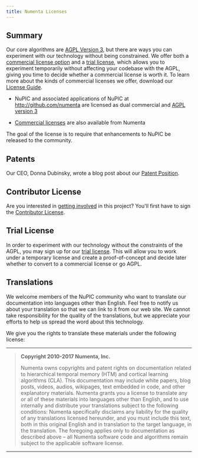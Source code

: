 ```yaml
---
title: Numenta Licenses
---
```


## Summary

Our core algorithms are [AGPL Version 3][1], but there are ways you can
experiment with our technology without being constrained. We offer both a
[commercial license option][2] and a [trial license][3],
which allows you to experiment temporarily without affecting your codebase with
the AGPL, giving you time to decide whether a commercial license is worth it.
To learn more about the kinds of commercial licenses we offer, download our 
[License Guide][4].

* NuPIC and associated applications of NuPIC at <http://github.com/numenta> are
  licensed as dual commercial and [AGPL version 3][1]

* [Commercial licenses][2] are also available from Numenta

The goal of the license is to require that enhancements to NuPIC be released to
the community.

## Patents

Our CEO, Donna Dubinsky, wrote a blog post about our [Patent Position][5].

## Contributor License

Are you interested in [getting involved][6] in this project? You'll first have
to sign the [Contributor License][7].

## Trial License

In order to experiment with our technology without the constraints of the AGPL,
you may sign up for our [trial license][3]. This will allow you to work
under a temporary license and create a proof-of-concept and decide later whether
to convert to a commercial license or go AGPL.

## Translations

We welcome members of the NuPIC community who want to translate our
documentation into languages other than English. Feel free to notify us about
your translation so that we can link to it from our web site. We cannot take
responsibility for the quality of the translations, but we appreciate your
efforts to help us spread the word about this technology.

We give you the rights to translate these materials under the following license:

---

> **Copyright 2010-2017 Numenta, Inc.**
>
> Numenta owns copyrights and patent rights on documentation related to
> hierarchical temporal memory (HTM) and cortical learning algorithms (CLA).
> This documentation may include white papers, blog posts, videos, audios,
> wikipages, text embedded in code, and other explanatory materials. Numenta
> grants you a license to translate any or all of these materials into languages
> other than English, and to use internally and distribute your translations
> subject to the following conditions: Numenta specifically disclaims any
> liability for the quality of any translations licensed hereunder, and you must
> include this text, both in this original English and in translation to the
> target language, in the translation. The foregoing applies only to
> documentation as described above – all Numenta software code and algorithms
> remain subject to the applicable software license.

---

[1]: https://www.gnu.org/licenses/agpl-3.0.en.html
[2]: mailto:sales@numenta.com?subject=Commercial%20License%20Inquiry
[3]: /licenses/trial/
[4]: http://numenta.com/assets/pdf/apps/licensing-guide.pdf
[5]: /blog/2013/07/01/patent-position/ 
[6]: https://discourse.numenta.org/categories 
[7]: /licenses/contrib/
